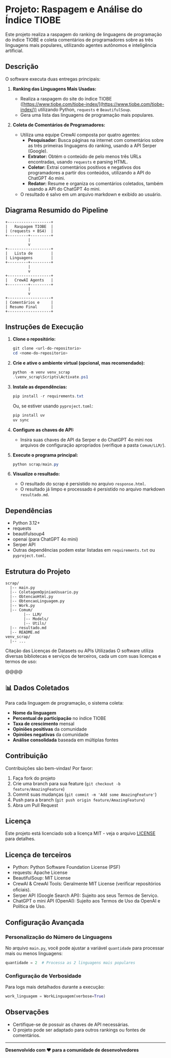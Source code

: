 # Projeto: Raspagem e Análise do Índice TIOBE

Este projeto realiza a raspagem do ranking de linguagens de programação do índice TIOBE e coleta comentários de programadores sobre as três linguagens mais populares, utilizando agentes autônomos e inteligência artificial.

## Descrição

O software executa duas entregas principais:

1. **Ranking das Linguagens Mais Usadas:**
   - Realiza a raspagem do site do índice TIOBE ([https://www.tiobe.com/tiobe-index/](https://www.tiobe.com/tiobe-index/)) utilizando Python, `requests` e `BeautifulSoup`.
   - Gera uma lista das linguagens de programação mais populares.

2. **Coleta de Comentários de Programadores:**
   - Utiliza uma equipe CrewAI composta por quatro agentes:
     - **Pesquisador:** Busca páginas na internet com comentários sobre as três primeiras linguagens do ranking, usando a API Serper (Google).
     - **Extrator:** Obtém o conteúdo de pelo menos três URLs encontradas, usando `requests` e parsing HTML.
     - **Coletor:** Extrai comentários positivos e negativos dos programadores a partir dos conteúdos, utilizando a API do ChatGPT 4o mini.
     - **Redator:** Resume e organiza os comentários coletados, também usando a API do ChatGPT 4o mini.
   - O resultado é salvo em um arquivo markdown e exibido ao usuário.

## Diagrama Resumido do Pipeline

```
+-------------------+
|   Raspagem TIOBE  |
| (requests + BS4)  |
+---------+---------+
          |
          v
+-------------------+
|   Lista de        |
| Linguagens        |
+---------+---------+
          |
          v
+-------------------+
|   CrewAI Agents   |
+---------+---------+
          |
          v
+-------------------+
| Comentários e     |
| Resumo Final      |
+-------------------+
```

## Instruções de Execução

1. **Clone o repositório:**
   ```powershell
   git clone <url-do-repositorio>
   cd <nome-do-repositorio>
   ```

2. **Crie e ative o ambiente virtual (opcional, mas recomendado):**
   ```powershell
   python -m venv venv_scrap
   .\venv_scrap\Scripts\Activate.ps1
   ```

3. **Instale as dependências:**
   ```powershell
   pip install -r requirements.txt
   ```
   Ou, se estiver usando `pyproject.toml`:
   ```powershell
   pip install uv
   uv sync
   ```

4. **Configure as chaves de API:**
   - Insira suas chaves de API da Serper e do ChatGPT 4o mini nos arquivos de configuração apropriados (verifique a pasta `Comum/LLM/`).

5. **Execute o programa principal:**
   ```powershell
   python scrap/main.py
   ```

6. **Visualize o resultado:**
   - O resultado do scrap é persistido no arquivo `response.html`. 
   - O resultado já limpo e processado é persistido no arquivo markdown `resultado.md`.

## Dependências

- Python 3.12+
- requests
- beautifulsoup4
- openai (para ChatGPT 4o mini)
- Serper API
- Outras dependências podem estar listadas em `requirements.txt` ou `pyproject.toml`.

## Estrutura do Projeto

```
scrap/
  |-- main.py
  |-- ColetagemOpiniaoUsuario.py
  |-- ObtencaoHtml.py
  |-- ObtencaoLinguagem.py
  |-- Work.py
  |-- Comum/
        |-- LLM/
        |-- Models/
        |-- Utils/
  |-- resultado.md
  |-- README.md
venv_scrap/
  |-- ...
```

Citação das Licenças de Datasets ou APIs Utilizadas
O software utiliza diversas bibliotecas e serviços de terceiros, cada um com suas
licenças e termos de uso:

@@@@
## 📊 Dados Coletados

Para cada linguagem de programação, o sistema coleta:

- **Nome da linguagem**
- **Percentual de participação** no índice TIOBE
- **Taxa de crescimento** mensal
- **Opiniões positivas** da comunidade
- **Opiniões negativas** da comunidade
- **Análise consolidada** baseada em múltiplas fontes

## Contribuição

Contribuições são bem-vindas! Por favor:

1. Faça fork do projeto
2. Crie uma branch para sua feature (`git checkout -b feature/AmazingFeature`)
3. Commit suas mudanças (`git commit -m 'Add some AmazingFeature'`)
4. Push para a branch (`git push origin feature/AmazingFeature`)
5. Abra um Pull Request

## Licença

Este projeto está licenciado sob a licença MIT - veja o arquivo [LICENSE](LICENSE) para detalhes.

## Licença de terceiros
- Python: Python Software Foundation License (PSF)
- requests: Apache License
- BeautifulSoup: MIT License
- CrewAI & CrewAI Tools: Geralmente MIT License (veriﬁcar repositórios oﬁciais).
- Serper API (Google Search API): Sujeito aos seus Termos de Serviço.
- ChatGPT  o mini API (OpenAI): Sujeito aos Termos de Uso da OpenAI e Política de Uso.

## Configuração Avançada

### Personalização do Número de Linguagens

No arquivo `main.py`, você pode ajustar a variável `quantidade` para processar mais ou menos linguagens:

```python
quantidade = 2  # Processa as 2 linguagens mais populares
```

### Configuração de Verbosidade

Para logs mais detalhados durante a execução:

```python
work_linguagem = WorkLinguagem(verbose=True)
```

## Observações
- Certifique-se de possuir as chaves de API necessárias.
- O projeto pode ser adaptado para outros rankings ou fontes de comentários.

---

**Desenvolvido com ❤️ para a comunidade de desenvolvedores** 

